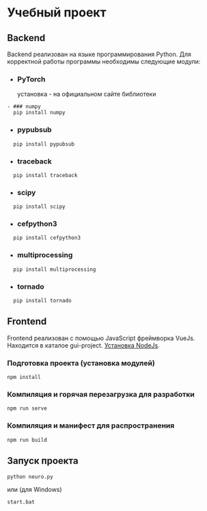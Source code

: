 # Учебный проект

## Backend

Backend реализован на языке программирования Python.
Для корректной работы программы необходимы следующие модули:
- ### PyTorch 
  установка - на официальном сайте библиотеки
```
- ### numpy 
  pip install numpy
```
- ### pypubsub
```
  pip install pypubsub
```
- ### traceback
```
  pip install traceback
```
- ### scipy
```
  pip install scipy
```
- ### cefpython3
```
  pip install cefpython3
```
- ### multiprocessing
```
  pip install multiprocessing
```
- ### tornado
```
  pip install tornado
```

## Frontend

Frontend реализован с помощью JavaScript фреймворка VueJs.
Находится в каталое gui-project.
[Установка NodeJs](https://nodejs.org/ru/).
### Подготовка проекта (установка модулей)
```
npm install
```
### Компиляция и горячая перезагрузка для разработки
```
npm run serve
```

### Компиляция и манифест для распространения
```
npm run build
```

## Запуск проекта
```
python neuro.py
```
или (для Windows)
```
start.bat
```

